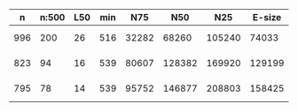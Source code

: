 n    |n:500  |L50  |min  |N75    |N50     |N25     |E-size  |max     |sum      |name
---  |---    |---  |---  |---    |---     |---     |---     |---     |---      |---
996  |200    |26   |516  |32282  |68260   |105240  |74033   |168395  |5487514  |myspecies-unitigs.fa
823  |94     |16   |539  |80607  |128382  |169920  |129199  |285875  |5537564  |myspecies-contigs.fa
795  |78     |14   |539  |95752  |146877  |208803  |158425  |328687  |5538713  |myspecies-scaffolds.fa

